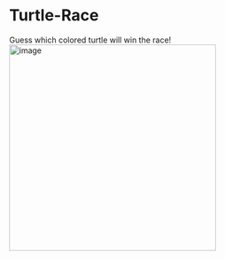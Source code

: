 # Turtle-Race
Guess which colored turtle will win the race!
<img width="373" alt="image" src="https://user-images.githubusercontent.com/80125084/216056396-f09bf975-ff9f-4409-a15c-baec40a1aa4e.png">
